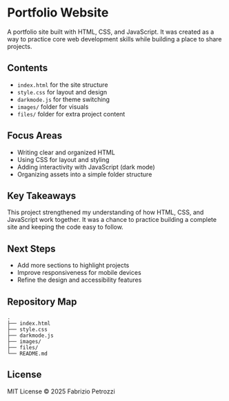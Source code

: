 # Portfolio Website

A portfolio site built with HTML, CSS, and JavaScript. It was created as a way to practice core web development skills while building a place to share projects.

## Contents
- `index.html` for the site structure  
- `style.css` for layout and design  
- `darkmode.js` for theme switching  
- `images/` folder for visuals  
- `files/` folder for extra project content  

## Focus Areas
- Writing clear and organized HTML  
- Using CSS for layout and styling  
- Adding interactivity with JavaScript (dark mode)  
- Organizing assets into a simple folder structure  

## Key Takeaways
This project strengthened my understanding of how HTML, CSS, and JavaScript work together. It was a chance to practice building a complete site and keeping the code easy to follow.

## Next Steps
- Add more sections to highlight projects  
- Improve responsiveness for mobile devices  
- Refine the design and accessibility features  

## Repository Map
```
.
├── index.html
├── style.css
├── darkmode.js
├── images/
├── files/
└── README.md
```

## License
MIT License © 2025 Fabrizio Petrozzi

